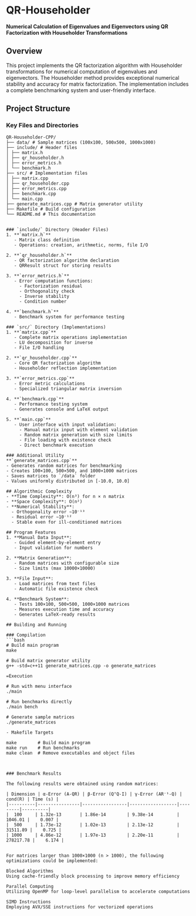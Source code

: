 # QR-Householder

**Numerical Calculation of Eigenvalues and Eigenvectors using QR Factorization with Householder Transformations**

## Overview
This project implements the QR factorization algorithm with Householder transformations for numerical computation of eigenvalues and eigenvectors. The Householder method provides exceptional numerical stability and accuracy for matrix factorization. The implementation includes a complete benchmarking system and user-friendly interface.

## Project Structure

### Key Files and Directories
```
QR-Householder-CPP/
├── data/ # Sample matrices (100x100, 500x500, 1000x1000)
├── include/ # Header files
│ ├── matrix.h
│ ├── qr_householder.h
│ ├── error_metrics.h
│ └── benchmark.h
├── src/ # Implementation files
│ ├── matrix.cpp
│ ├── qr_householder.cpp
│ ├── error_metrics.cpp
│ ├── benchmark.cpp
│ └── main.cpp
├── generate_matrices.cpp # Matrix generator utility
├── Makefile # Build configuration
└── README.md # This documentation


### `include/` Directory (Header Files)
1. **`matrix.h`**  
   - Matrix class definition
   - Operations: creation, arithmetic, norms, file I/O
   
2. **`qr_householder.h`**  
   - QR factorization algorithm declaration
   - QRResult struct for storing results
   
3. **`error_metrics.h`**  
   - Error computation functions:
     - Factorization residual
     - Orthogonality check
     - Inverse stability
     - Condition number
   
4. **`benchmark.h`**  
   - Benchmark system for performance testing

### `src/` Directory (Implementations)
1. **`matrix.cpp`**  
   - Complete matrix operations implementation
   - LU decomposition for inverse
   - File I/O handling
   
2. **`qr_householder.cpp`**  
   - Core QR factorization algorithm
   - Householder reflection implementation
   
3. **`error_metrics.cpp`**  
   - Error metric calculations
   - Specialized triangular matrix inversion
   
4. **`benchmark.cpp`**  
   - Performance testing system
   - Generates console and LaTeX output
   
5. **`main.cpp`**  
   - User interface with input validation:
     - Manual matrix input with element validation
     - Random matrix generation with size limits
     - File loading with existence check
     - Direct benchmark execution

### Additional Utility
**`generate_matrices.cpp`**  
- Generates random matrices for benchmarking
- Creates 100×100, 500×500, and 1000×1000 matrices
- Saves matrices to `/data` folder
- Values uniformly distributed in [-10.0, 10.0]

## Algorithmic Complexity
- **Time Complexity**: O(n³) for n × n matrix
- **Space Complexity**: O(n²)
- **Numerical Stability**: 
  - Orthogonality error ∼10⁻¹³
  - Residual error ∼10⁻¹²
  - Stable even for ill-conditioned matrices

## Program Features
1. **Manual Data Input**: 
   - Guided element-by-element entry
   - Input validation for numbers
   
2. **Matrix Generation**:
   - Random matrices with configurable size
   - Size limits (max 10000×10000)
   
3. **File Input**:
   - Load matrices from text files
   - Automatic file existence check
   
4. **Benchmark System**:
   - Tests 100×100, 500×500, 1000×1000 matrices
   - Measures execution time and accuracy
   - Generates LaTeX-ready results

## Building and Running

### Compilation
```bash
# Build main program
make

# Build matrix generator utility
g++ -std=c++11 generate_matrices.cpp -o generate_matrices

=Execution

# Run with menu interface
./main

# Run benchmarks directly
./main bench

# Generate sample matrices
./generate_matrices

- Makefile Targets

make        # Build main program
make run    # Run benchmarks
make clean  # Remove executables and object files



### Benchmark Results

The following results were obtained using random matrices:

| Dimension | α-Error (A-QR) | β-Error (QᵀQ-I) | γ-Error (AR⁻¹-Q) | cond(R) | Time (s) |
|----------|----------------|-----------------|------------------|---------|----------|
|  100     | 1.32e-13       | 1.86e-14        | 9.38e-14         | 1046.01 |    0.007 |
|  500     | 1.73e-12       | 1.02e-13        | 2.13e-12         | 31511.89 |    0.725 |
| 1000     | 4.86e-12       | 1.97e-13        | 2.20e-11         | 278217.78 |    6.174 |


For matrices larger than 1000×1000 (n > 1000), the following optimizations could be implemented:

Blocked Algorithms
Using cache-friendly block processing to improve memory efficiency

Parallel Computing
Utilizing OpenMP for loop-level parallelism to accelerate computations

SIMD Instructions
Employing AVX/SSE instructions for vectorized operations